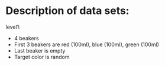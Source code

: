 # Description of data sets:

level1: 

- 4 beakers
- First 3 beakers are red (100ml), blue (100ml), green (100ml)
- Last beaker is empty
- Target color is random


